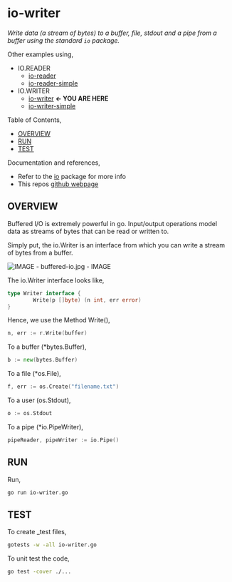# io-writer

_Write data (a stream of bytes) to a buffer, file, stdout and a pipe
from a buffer using the standard `io` package._

Other examples using,

* IO.READER
  * [io-reader](https://github.com/JeffDeCola/my-go-examples/tree/master/input-output/io-reader-/io-reader)
  * [io-reader-simple](https://github.com/JeffDeCola/my-go-examples/tree/master/input-output/io-reader-/io-reader-simple)
* IO.WRITER
  * [io-writer](https://github.com/JeffDeCola/my-go-examples/tree/master/input-output/io-writer/io-writer)
    **<- YOU ARE HERE**
  * [io-writer-simple](https://github.com/JeffDeCola/my-go-examples/tree/master/input-output/io-writer/io-writer-simple)

Table of Contents,

* [OVERVIEW](https://github.com/JeffDeCola/my-go-examples/tree/master/input-output/io-writer/io-writer#overview)
* [RUN](https://github.com/JeffDeCola/my-go-examples/tree/master/input-output/io-writer/io-writer#run)
* [TEST](https://github.com/JeffDeCola/my-go-examples/tree/master/input-output/io-writer/io-writer#test)

Documentation and references,

* Refer to the
  [io](https://pkg.go.dev/io)
  package for more info
* This repos [github webpage](https://jeffdecola.github.io/my-go-examples/)

## OVERVIEW

Buffered I/O is extremely powerful in go.
Input/output operations model data as streams of bytes that
can be read or written to.

Simply put, the io.Writer is an interface from which you can
write a stream of bytes from a buffer.

![IMAGE - buffered-io.jpg - IMAGE](../../docs/pics/input-output/buffered-io.jpg)

The io.Writer interface looks like,

```go
type Writer interface {
        Write(p []byte) (n int, err error)
}
```

Hence, we use the Method Write(),

```go
n, err := r.Write(buffer)
```

To a buffer (*bytes.Buffer),

```go
b := new(bytes.Buffer)
```

To a file (*os.File),

```go
f, err := os.Create("filename.txt")
```

To a user (os.Stdout),

```go
o := os.Stdout
```

To a pipe (*io.PipeWriter),

```go
pipeReader, pipeWriter := io.Pipe()
```

## RUN

Run,

```bash
go run io-writer.go
```

## TEST

To create _test files,

```bash
gotests -w -all io-writer.go
```

To unit test the code,

```bash
go test -cover ./... 
```
